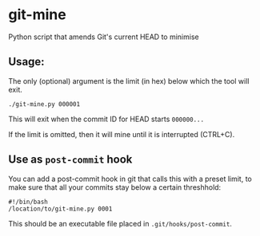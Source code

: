 # git-mine

Python script that amends Git's current HEAD to minimise

## Usage:

The only (optional) argument is the limit (in hex) below which the tool will exit.

```
./git-mine.py 000001
```

This will exit when the commit ID for HEAD starts `000000...`

If the limit is omitted, then it will mine until it is interrupted (CTRL+C).

## Use as `post-commit` hook

You can add a post-commit hook in git that calls this with a preset limit, to make sure that all your commits stay below a certain threshhold:

```
#!/bin/bash
/location/to/git-mine.py 0001
```

This should be an executable file placed in `.git/hooks/post-commit`.
